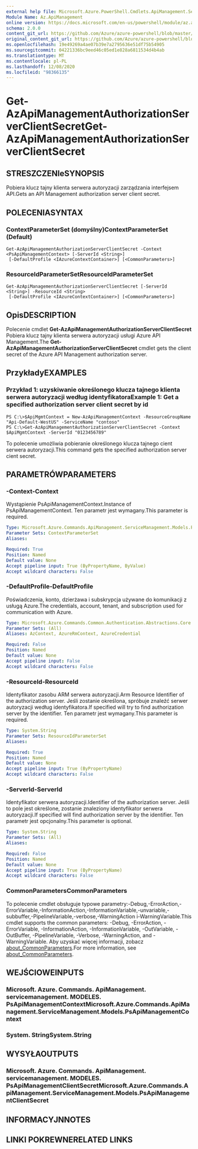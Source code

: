 ```yaml
---
external help file: Microsoft.Azure.PowerShell.Cmdlets.ApiManagement.ServiceManagement.dll-Help.xml
Module Name: Az.ApiManagement
online version: https://docs.microsoft.com/en-us/powershell/module/az.apimanagement/get-azapimanagementauthorizationserverclientsecret
schema: 2.0.0
content_git_url: https://github.com/Azure/azure-powershell/blob/master/src/ApiManagement/ApiManagement/help/Get-AzApiManagementAuthorizationServerClientSecret.md
original_content_git_url: https://github.com/Azure/azure-powershell/blob/master/src/ApiManagement/ApiManagement/help/Get-AzApiManagementAuthorizationServerClientSecret.md
ms.openlocfilehash: 19e49269a4ae07b39e7a2795636e51df75b54905
ms.sourcegitcommit: 04221336bc9eed46c05ed1e828a6811534d4b4ab
ms.translationtype: MT
ms.contentlocale: pl-PL
ms.lasthandoff: 12/08/2020
ms.locfileid: "98366135"
---
```

# <span data-ttu-id="0440c-101">Get-AzApiManagementAuthorizationServerClientSecret</span><span class="sxs-lookup"><span data-stu-id="0440c-101">Get-AzApiManagementAuthorizationServerClientSecret</span></span>

## <span data-ttu-id="0440c-102">STRESZCZENIe</span><span class="sxs-lookup"><span data-stu-id="0440c-102">SYNOPSIS</span></span>
<span data-ttu-id="0440c-103">Pobiera klucz tajny klienta serwera autoryzacji zarządzania interfejsem API.</span><span class="sxs-lookup"><span data-stu-id="0440c-103">Gets an API Management authorization server client secret.</span></span>

## <span data-ttu-id="0440c-104">POLECENIA</span><span class="sxs-lookup"><span data-stu-id="0440c-104">SYNTAX</span></span>

### <span data-ttu-id="0440c-105">ContextParameterSet (domyślny)</span><span class="sxs-lookup"><span data-stu-id="0440c-105">ContextParameterSet (Default)</span></span>
```
Get-AzApiManagementAuthorizationServerClientSecret -Context <PsApiManagementContext> [-ServerId <String>]
 [-DefaultProfile <IAzureContextContainer>] [<CommonParameters>]
```

### <span data-ttu-id="0440c-106">ResourceIdParameterSet</span><span class="sxs-lookup"><span data-stu-id="0440c-106">ResourceIdParameterSet</span></span>
```
Get-AzApiManagementAuthorizationServerClientSecret [-ServerId <String>] -ResourceId <String>
 [-DefaultProfile <IAzureContextContainer>] [<CommonParameters>]
```

## <span data-ttu-id="0440c-107">Opis</span><span class="sxs-lookup"><span data-stu-id="0440c-107">DESCRIPTION</span></span>
<span data-ttu-id="0440c-108">Polecenie cmdlet **Get-AzApiManagementAuthorizationServerClientSecret** Pobiera klucz tajny klienta serwera autoryzacji usługi Azure API Management.</span><span class="sxs-lookup"><span data-stu-id="0440c-108">The **Get-AzApiManagementAuthorizationServerClientSecret** cmdlet gets the client secret of the Azure API Management authorization server.</span></span>

## <span data-ttu-id="0440c-109">Przykłady</span><span class="sxs-lookup"><span data-stu-id="0440c-109">EXAMPLES</span></span>

### <span data-ttu-id="0440c-110">Przykład 1: uzyskiwanie określonego klucza tajnego klienta serwera autoryzacji według identyfikatora</span><span class="sxs-lookup"><span data-stu-id="0440c-110">Example 1: Get a specified authorization server client secret by id</span></span>
```
PS C:\>$ApiMgmtContext = New-AzApiManagementContext -ResourceGroupName "Api-Default-WestUS" -ServiceName "contoso"
PS C:\>Get-AzApiManagementAuthorizationServerClientSecret -Context $ApiMgmtContext -ServerId "0123456789"
```

<span data-ttu-id="0440c-111">To polecenie umożliwia pobieranie określonego klucza tajnego cient serwera autoryzacji.</span><span class="sxs-lookup"><span data-stu-id="0440c-111">This command gets the specified authorization server cient secret.</span></span>

## <span data-ttu-id="0440c-112">PARAMETRÓW</span><span class="sxs-lookup"><span data-stu-id="0440c-112">PARAMETERS</span></span>

### <span data-ttu-id="0440c-113">-Context</span><span class="sxs-lookup"><span data-stu-id="0440c-113">-Context</span></span>
<span data-ttu-id="0440c-114">Wystąpienie PsApiManagementContext.</span><span class="sxs-lookup"><span data-stu-id="0440c-114">Instance of PsApiManagementContext.</span></span>
<span data-ttu-id="0440c-115">Ten parametr jest wymagany.</span><span class="sxs-lookup"><span data-stu-id="0440c-115">This parameter is required.</span></span>

```yaml
Type: Microsoft.Azure.Commands.ApiManagement.ServiceManagement.Models.PsApiManagementContext
Parameter Sets: ContextParameterSet
Aliases:

Required: True
Position: Named
Default value: None
Accept pipeline input: True (ByPropertyName, ByValue)
Accept wildcard characters: False
```

### <span data-ttu-id="0440c-116">-DefaultProfile</span><span class="sxs-lookup"><span data-stu-id="0440c-116">-DefaultProfile</span></span>
<span data-ttu-id="0440c-117">Poświadczenia, konto, dzierżawa i subskrypcja używane do komunikacji z usługą Azure.</span><span class="sxs-lookup"><span data-stu-id="0440c-117">The credentials, account, tenant, and subscription used for communication with Azure.</span></span>

```yaml
Type: Microsoft.Azure.Commands.Common.Authentication.Abstractions.Core.IAzureContextContainer
Parameter Sets: (All)
Aliases: AzContext, AzureRmContext, AzureCredential

Required: False
Position: Named
Default value: None
Accept pipeline input: False
Accept wildcard characters: False
```

### <span data-ttu-id="0440c-118">-ResourceId</span><span class="sxs-lookup"><span data-stu-id="0440c-118">-ResourceId</span></span>
<span data-ttu-id="0440c-119">Identyfikator zasobu ARM serwera autoryzacji.</span><span class="sxs-lookup"><span data-stu-id="0440c-119">Arm Resource Identifier of the authorization server.</span></span>
<span data-ttu-id="0440c-120">Jeśli zostanie określona, spróbuje znaleźć serwer autoryzacji według identyfikatora.</span><span class="sxs-lookup"><span data-stu-id="0440c-120">If specified will try to find authorization server by the identifier.</span></span>
<span data-ttu-id="0440c-121">Ten parametr jest wymagany.</span><span class="sxs-lookup"><span data-stu-id="0440c-121">This parameter is required.</span></span>

```yaml
Type: System.String
Parameter Sets: ResourceIdParameterSet
Aliases:

Required: True
Position: Named
Default value: None
Accept pipeline input: True (ByPropertyName)
Accept wildcard characters: False
```

### <span data-ttu-id="0440c-122">-ServerId</span><span class="sxs-lookup"><span data-stu-id="0440c-122">-ServerId</span></span>
<span data-ttu-id="0440c-123">Identyfikator serwera autoryzacji.</span><span class="sxs-lookup"><span data-stu-id="0440c-123">Identifier of the authorization server.</span></span>
<span data-ttu-id="0440c-124">Jeśli to pole jest określone, zostanie znaleziony identyfikator serwera autoryzacji.</span><span class="sxs-lookup"><span data-stu-id="0440c-124">If specified will find authorization server by the identifier.</span></span>
<span data-ttu-id="0440c-125">Ten parametr jest opcjonalny.</span><span class="sxs-lookup"><span data-stu-id="0440c-125">This parameter is optional.</span></span>

```yaml
Type: System.String
Parameter Sets: (All)
Aliases:

Required: False
Position: Named
Default value: None
Accept pipeline input: True (ByPropertyName)
Accept wildcard characters: False
```

### <span data-ttu-id="0440c-126">CommonParameters</span><span class="sxs-lookup"><span data-stu-id="0440c-126">CommonParameters</span></span>
<span data-ttu-id="0440c-127">To polecenie cmdlet obsługuje typowe parametry:-Debug,-ErrorAction,-ErrorVariable,-InformationAction,-InformationVariable,-unvariable,-subbuffer,-PipelineVariable,-verbose,-WarningAction i-WarningVariable.</span><span class="sxs-lookup"><span data-stu-id="0440c-127">This cmdlet supports the common parameters: -Debug, -ErrorAction, -ErrorVariable, -InformationAction, -InformationVariable, -OutVariable, -OutBuffer, -PipelineVariable, -Verbose, -WarningAction, and -WarningVariable.</span></span> <span data-ttu-id="0440c-128">Aby uzyskać więcej informacji, zobacz [about_CommonParameters](http://go.microsoft.com/fwlink/?LinkID=113216).</span><span class="sxs-lookup"><span data-stu-id="0440c-128">For more information, see [about_CommonParameters](http://go.microsoft.com/fwlink/?LinkID=113216).</span></span>

## <span data-ttu-id="0440c-129">WEJŚCIOWE</span><span class="sxs-lookup"><span data-stu-id="0440c-129">INPUTS</span></span>

### <span data-ttu-id="0440c-130">Microsoft. Azure. Commands. ApiManagement. servicemanagement. MODELES. PsApiManagementContext</span><span class="sxs-lookup"><span data-stu-id="0440c-130">Microsoft.Azure.Commands.ApiManagement.ServiceManagement.Models.PsApiManagementContext</span></span>

### <span data-ttu-id="0440c-131">System. String</span><span class="sxs-lookup"><span data-stu-id="0440c-131">System.String</span></span>

## <span data-ttu-id="0440c-132">WYSYŁA</span><span class="sxs-lookup"><span data-stu-id="0440c-132">OUTPUTS</span></span>

### <span data-ttu-id="0440c-133">Microsoft. Azure. Commands. ApiManagement. servicemanagement. MODELES. PsApiManagementClientSecret</span><span class="sxs-lookup"><span data-stu-id="0440c-133">Microsoft.Azure.Commands.ApiManagement.ServiceManagement.Models.PsApiManagementClientSecret</span></span>

## <span data-ttu-id="0440c-134">INFORMACYJN</span><span class="sxs-lookup"><span data-stu-id="0440c-134">NOTES</span></span>

## <span data-ttu-id="0440c-135">LINKI POKREWNE</span><span class="sxs-lookup"><span data-stu-id="0440c-135">RELATED LINKS</span></span>
